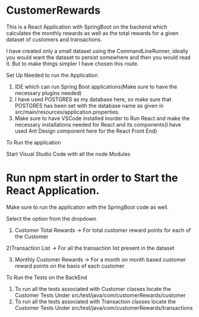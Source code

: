 # CustomerRewards


This is a React Application with SpringBoot on the backend which calculates the monthly rewards as well as the total rewards for a given dataset of customers and transactions.


I have created only a small dataset using the CommandLineRunner, ideally you would want the dataset to persist somewhere and then you would read it. But to make things simpler I have chosen this route.

Set Up Needed to run the Application

1) IDE which can run Spring Boot applications(Make sure to have the necessary plugins needed)
2) I have used POSTGRES as my database here, so make sure that POSTGRES has been set with the database name as given in src/main/resources/application.properties.
3) Make sure to have VSCode installed inorder to Run React and make the necessary installations needed for React and its components(I have used Ant Design component here for the React Front End)



To Run the application

Start Visual Studio Code with all the node Modules

# Run npm start in order to Start the React Application.

Make sure to run the application with the SpringBoot code as well.

Select the option from the dropdown

1) Customer Total Rewards -> For total customer reward points for each of the Customer

2)Transaction List -> For all the transaction list present in the dataset

3) Monthly Customer Rewards -> For a month on month based customer reward points on the basis of each customer
  


To Run the Tests on the BackEnd

1) To run all the tests associated with Customer classes locate the Customer Tests Under src/test/java/com/customerRewards/customer
2) To run all the tests associated with Transaction classes locate the Customer Tests Under src/test/java/com/customerRewards/transactions
  
